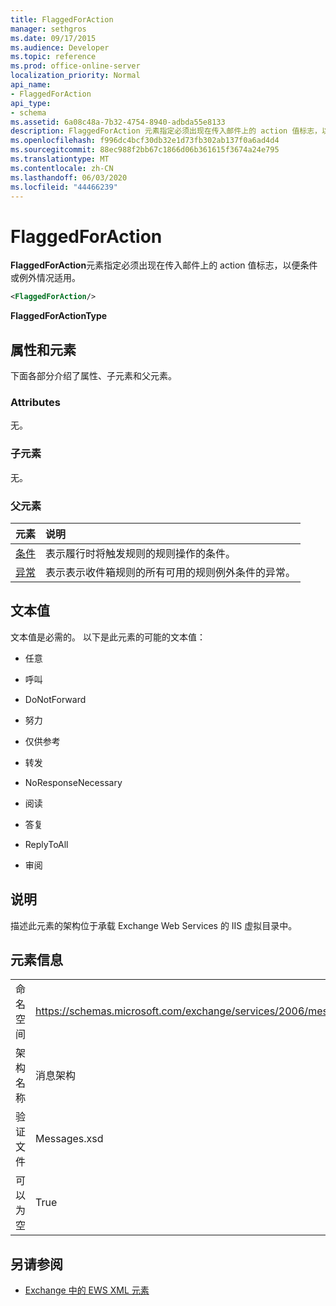 ```yaml
---
title: FlaggedForAction
manager: sethgros
ms.date: 09/17/2015
ms.audience: Developer
ms.topic: reference
ms.prod: office-online-server
localization_priority: Normal
api_name:
- FlaggedForAction
api_type:
- schema
ms.assetid: 6a08c48a-7b32-4754-8940-adbda55e8133
description: FlaggedForAction 元素指定必须出现在传入邮件上的 action 值标志，以便条件或例外情况适用。
ms.openlocfilehash: f996dc4bcf30db32e1d73fb302ab137f0a6ad4d4
ms.sourcegitcommit: 88ec988f2bb67c1866d06b361615f3674a24e795
ms.translationtype: MT
ms.contentlocale: zh-CN
ms.lasthandoff: 06/03/2020
ms.locfileid: "44466239"
---
```

# <a name="flaggedforaction"></a>FlaggedForAction

**FlaggedForAction**元素指定必须出现在传入邮件上的 action 值标志，以便条件或例外情况适用。 
  
```XML
<FlaggedForAction/>
```

 **FlaggedForActionType**
## <a name="attributes-and-elements"></a>属性和元素

下面各部分介绍了属性、子元素和父元素。
  
### <a name="attributes"></a>Attributes

无。
  
### <a name="child-elements"></a>子元素

无。
  
### <a name="parent-elements"></a>父元素

|**元素**|**说明**|
|:-----|:-----|
|[条件](conditions.md) <br/> |表示履行时将触发规则的规则操作的条件。  <br/> |
|[异常](exceptions.md) <br/> |表示表示收件箱规则的所有可用的规则例外条件的异常。  <br/> |
   
## <a name="text-value"></a>文本值

文本值是必需的。 以下是此元素的可能的文本值：
  
- 任意
    
- 呼叫
    
- DoNotForward
    
- 努力
    
- 仅供参考
    
- 转发
    
- NoResponseNecessary
    
- 阅读
    
- 答复
    
- ReplyToAll
    
- 审阅
    
## <a name="remarks"></a>说明

描述此元素的架构位于承载 Exchange Web Services 的 IIS 虚拟目录中。
  
## <a name="element-information"></a>元素信息

|||
|:-----|:-----|
|命名空间  <br/> |https://schemas.microsoft.com/exchange/services/2006/messages  <br/> |
|架构名称  <br/> |消息架构  <br/> |
|验证文件  <br/> |Messages.xsd  <br/> |
|可以为空  <br/> |True  <br/> |
   
## <a name="see-also"></a>另请参阅



- [Exchange 中的 EWS XML 元素](ews-xml-elements-in-exchange.md)

